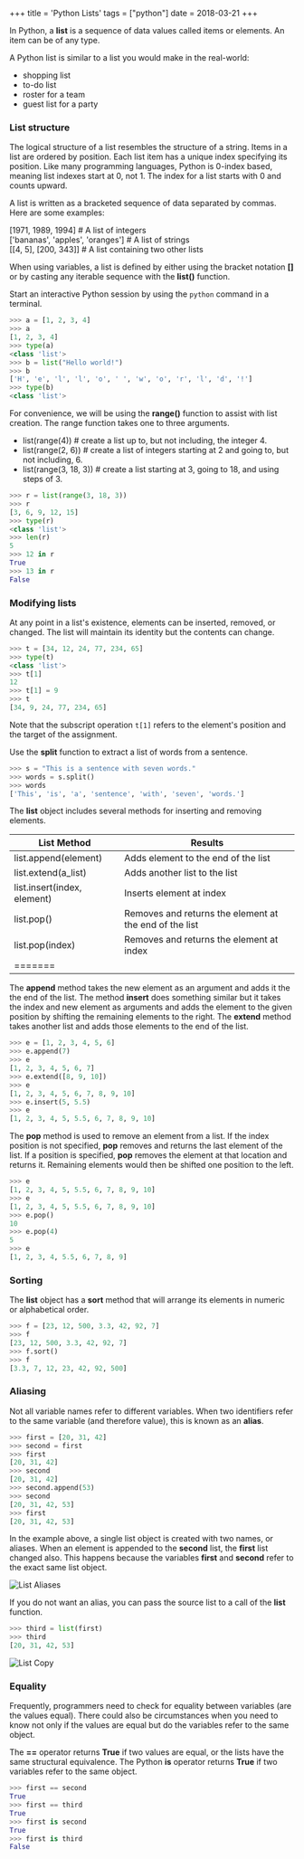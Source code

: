 +++
title = 'Python Lists'
tags = ["python"]
date = 2018-03-21
+++

In Python, a **list** is a sequence of data values called items or elements.  An item can be of any type.

A Python list is similar to a list you would make in the real-world:

- shopping list
- to-do list
- roster for a team
- guest list for a party

### List structure
The logical structure of a list resembles the structure of a string.  Items in a list are ordered by position.  Each list item has a unique index specifying its position.  Like many programming languages, Python is 0-index based, meaning list indexes start at 0, not 1.  The index for a list starts with 0 and counts upward.

A list is written as a bracketed sequence of data separated by commas.  Here are some examples:

[1971, 1989, 1994]                # A list of integers  
['bananas', 'apples', 'oranges']  # A list of strings  
[[4, 5], [200, 343]]              # A list containing two other lists  

When using variables, a list is defined by either using the bracket notation **[]** or by casting any iterable sequence with the **list()** function.  

Start an interactive Python session by using the ```python``` command in a terminal.

```python
>>> a = [1, 2, 3, 4]
>>> a
[1, 2, 3, 4]
>>> type(a)
<class 'list'>
>>> b = list("Hello world!")
>>> b
['H', 'e', 'l', 'l', 'o', ' ', 'w', 'o', 'r', 'l', 'd', '!']
>>> type(b)
<class 'list'>
```

For convenience, we will be using the **range()** function to assist with list creation.  The range function takes one to three arguments.

- list(range(4))        # create a list up to, but not including, the integer 4.
- list(range(2, 6))     # create a list of integers starting at 2 and going to, but not including, 6.
- list(range(3, 18, 3)) # create a list starting at 3, going to 18, and using steps of 3.

```python
>>> r = list(range(3, 18, 3))
>>> r
[3, 6, 9, 12, 15]
>>> type(r)
<class 'list'>
>>> len(r)
5
>>> 12 in r
True
>>> 13 in r
False
```

### Modifying lists
At any point in a list's existence, elements can be inserted, removed, or changed.  The list will maintain its identity but the contents can change.

```python
>>> t = [34, 12, 24, 77, 234, 65]
>>> type(t)
<class 'list'>
>>> t[1]
12
>>> t[1] = 9
>>> t
[34, 9, 24, 77, 234, 65]
```

Note that the subscript operation ```t[1]``` refers to the element's position and the target of the assignment.  

Use the **split** function to extract a list of words from a sentence.

```python
>>> s = "This is a sentence with seven words."
>>> words = s.split()
>>> words
['This', 'is', 'a', 'sentence', 'with', 'seven', 'words.']
```

The **list** object includes several methods for inserting and removing elements.

| List Method | Results |
|---------|---------|
| list.append(element)   | Adds element to the end of the list  |
| list.extend(a_list)   | Adds another list to the list   |
| list.insert(index, element)   | Inserts element at index  |
| list.pop()   | Removes and returns the element at the end of the list   |
| list.pop(index) | Removes and returns the element at index |
|=======

The **append** method takes the new element as an argument and adds it the the end of the list.  The method **insert** does something similar but it takes the index and new element as arguments and adds the element to the given position by shifting the remaining elements to the right.  The **extend** method takes another list and adds those elements to the end of the list.

```python
>>> e = [1, 2, 3, 4, 5, 6]
>>> e.append(7)
>>> e
[1, 2, 3, 4, 5, 6, 7]
>>> e.extend([8, 9, 10])
>>> e
[1, 2, 3, 4, 5, 6, 7, 8, 9, 10]
>>> e.insert(5, 5.5)
>>> e
[1, 2, 3, 4, 5, 5.5, 6, 7, 8, 9, 10]
```

The **pop** method is used to remove an element from a list.  If the index position is not specified, **pop** removes and returns the last element of the list.  If a position is specified, **pop** removes the element at that location and returns it.  Remaining elements would then be shifted one position to the left.

```python
>>> e
[1, 2, 3, 4, 5, 5.5, 6, 7, 8, 9, 10]
>>> e
[1, 2, 3, 4, 5, 5.5, 6, 7, 8, 9, 10]
>>> e.pop()
10
>>> e.pop(4)
5
>>> e
[1, 2, 3, 4, 5.5, 6, 7, 8, 9]
```

### Sorting
The **list** object has a **sort** method that will arrange its elements in numeric or alphabetical order.  

```python
>>> f = [23, 12, 500, 3.3, 42, 92, 7]
>>> f
[23, 12, 500, 3.3, 42, 92, 7]
>>> f.sort()
>>> f
[3.3, 7, 12, 23, 42, 92, 500]
```

### Aliasing
Not all variable names refer to different variables. When two identifiers refer to the same variable (and therefore value), this is known as an **alias**.

```python
>>> first = [20, 31, 42]
>>> second = first
>>> first
[20, 31, 42]
>>> second
[20, 31, 42]
>>> second.append(53)
>>> second
[20, 31, 42, 53]
>>> first
[20, 31, 42, 53]
```

In the example above, a single list object is created with two names, or aliases.  When an element is appended to the **second** list, the **first** list changed also.  This happens because the variables **first** and **second** refer to the exact same list object.

![List Aliases](../../list_alias.png)

If you do not want an alias, you can pass the source list to a call of the **list** function.

```python
>>> third = list(first)
>>> third
[20, 31, 42, 53]
```

![List Copy](../../list_copy.png)

### Equality
Frequently, programmers need to check for equality between variables (are the values equal).  There could also be circumstances when you need to know not only if the values are equal but do the variables refer to the same object.

The **==** operator returns **True** if two values are equal, or the lists have the same structural equivalence.  The Python **is** operator returns **True** if two variables refer to the same object.

```python
>>> first == second
True
>>> first == third
True
>>> first is second
True
>>> first is third
False
```
